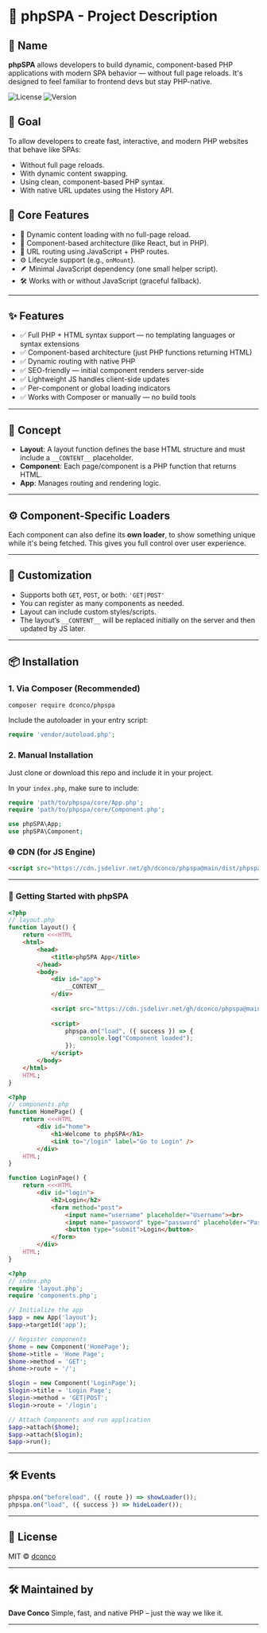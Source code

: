 # 📄 **phpSPA - Project Description**

## 📛 **Name**

**phpSPA** allows developers to build dynamic, component-based PHP applications with modern SPA behavior — without full page reloads. It's designed to feel familiar to frontend devs but stay PHP-native.

![License](https://img.shields.io/badge/license-MIT-blue.svg)
![Version](https://img.shields.io/badge/version-1.0.0-green.svg)

## 🎯 **Goal**

To allow developers to create fast, interactive, and modern PHP websites that behave like SPAs:

* Without full page reloads.
* With dynamic content swapping.
* Using clean, component-based PHP syntax.
* With native URL updates using the History API.

## 🧱 **Core Features**

* 🔄 Dynamic content loading with no full-page reload.
* 🧩 Component-based architecture (like React, but in PHP).
* 🔗 URL routing using JavaScript + PHP routes.
* ⚙️ Lifecycle support (e.g., `onMount`).
* 🪶 Minimal JavaScript dependency (one small helper script).
* 🛠️ Works with or without JavaScript (graceful fallback).

---

## ✨ Features

* ✅ Full PHP + HTML syntax support — no templating languages or syntax extensions
* ✅ Component-based architecture (just PHP functions returning HTML)
* ✅ Dynamic routing with native PHP
* ✅ SEO-friendly — initial component renders server-side
* ✅ Lightweight JS handles client-side updates
* ✅ Per-component or global loading indicators
* ✅ Works with Composer or manually — no build tools

---

## 🧠 Concept

* **Layout**: A layout function defines the base HTML structure and must include a `__CONTENT__` placeholder.
* **Component**: Each page/component is a PHP function that returns HTML.
* **App**: Manages routing and rendering logic.

---

## ⚙️ Component-Specific Loaders

Each component can also define its **own loader**, to show something unique while it's being fetched. This gives you full control over user experience.

---

## 🧩 Customization

* Supports both `GET`, `POST`, or both: `'GET|POST'`
* You can register as many components as needed.
* Layout can include custom styles/scripts.
* The layout’s `__CONTENT__` will be replaced initially on the server and then updated by JS later.

---

## 📦 Installation

### 1. Via Composer (Recommended)

```bash
composer require dconco/phpspa
```

Include the autoloader in your entry script:

```php
require 'vendor/autoload.php';
```

### 2. Manual Installation

Just clone or download this repo and include it in your project.

In your `index.php`, make sure to include:

```php
require 'path/to/phpspa/core/App.php';
require 'path/to/phpspa/core/Component.php';

use phpSPA\App;
use phpSPA\Component;
```

### 🌐 CDN (for JS Engine)

```html
<script src="https://cdn.jsdelivr.net/gh/dconco/phpspa@main/dist/phpspa.min.js"></script>
```

---

### 🚀 **Getting Started with phpSPA**

```php
<?php
// layout.php
function layout() {
    return <<<HTML
    <html>
        <head>
            <title>phpSPA App</title>
        </head>
        <body>
            <div id="app">
                __CONTENT__
            </div>
            
            <script src="https://cdn.jsdelivr.net/gh/dconco/phpspa@main/dist/phpspa.min.js"></script>
            
            <script>
                phpspa.on("load", ({ success }) => {
                    console.log("Component loaded");
                });
            </script>
        </body>
    </html>
    HTML;
}
```

```php
<?php
// components.php
function HomePage() {
    return <<<HTML
        <div id="home">
            <h1>Welcome to phpSPA</h1>
            <Link to="/login" label="Go to Login" />
        </div>
    HTML;
}

function LoginPage() {
    return <<<HTML
        <div id="login">
            <h2>Login</h2>
            <form method="post">
                <input name="username" placeholder="Username"><br>
                <input name="password" type="password" placeholder="Password"><br>
                <button type="submit">Login</button>
            </form>
        </div>
    HTML;
}
```

```php
<?php
// index.php
require 'layout.php';
require 'components.php';

// Initialize the app
$app = new App('layout');
$app->targetId('app');

// Register components
$home = new Component('HomePage');
$home->title = 'Home Page';
$home->method = 'GET';
$home->route = '/';

$login = new Component('LoginPage');
$login->title = 'Login Page';
$login->method = 'GET|POST';
$login->route = '/login';

// Attach Components and run application
$app->attach($home);
$app->attach($login);
$app->run();
```

---

## 🛠 Events

```js
phpspa.on("beforeload", ({ route }) => showLoader());
phpspa.on("load", ({ success }) => hideLoader());
```

---

## 📘 License

MIT © [dconco](https://github.com/dconco)

---

## 🛠 Maintained by

**Dave Conco**
Simple, fast, and native PHP – just the way we like it.

---
